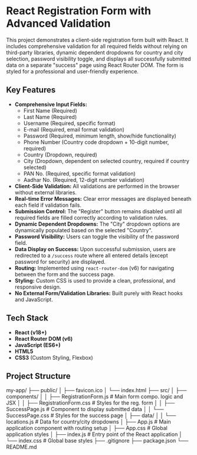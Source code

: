 # React Registration Form with Advanced Validation

This project demonstrates a client-side registration form built with React. It includes comprehensive validation for all required fields without relying on third-party libraries, dynamic dependent dropdowns for country and city selection, password visibility toggle, and displays all successfully submitted data on a separate "success" page using React Router DOM. The form is styled for a professional and user-friendly experience.

## Key Features

*   **Comprehensive Input Fields:**
    *   First Name (Required)
    *   Last Name (Required)
    *   Username (Required, specific format)
    *   E-mail (Required, email format validation)
    *   Password (Required, minimum length, show/hide functionality)
    *   Phone Number (Country code dropdown + 10-digit number, required)
    *   Country (Dropdown, required)
    *   City (Dropdown, dependent on selected country, required if country selected)
    *   PAN No. (Required, specific format validation)
    *   Aadhar No. (Required, 12-digit number validation)
*   **Client-Side Validation:** All validations are performed in the browser without external libraries.
*   **Real-time Error Messages:** Clear error messages are displayed beneath each field if validation fails.
*   **Submission Control:** The "Register" button remains disabled until all required fields are filled correctly according to validation rules.
*   **Dynamic Dependent Dropdowns:** The "City" dropdown options are dynamically populated based on the selected "Country".
*   **Password Visibility:** Users can toggle the visibility of the password field.
*   **Data Display on Success:** Upon successful submission, users are redirected to a `/success` route where all entered details (except password for security) are displayed.
*   **Routing:** Implemented using `react-router-dom` (v6) for navigating between the form and the success page.
*   **Styling:** Custom CSS is used to provide a clean, professional, and responsive design.
*   **No External Form/Validation Libraries:** Built purely with React hooks and JavaScript.

## Tech Stack

*   **React (v18+)**
*   **React Router DOM (v6)**
*   **JavaScript (ES6+)**
*   **HTML5**
*   **CSS3** (Custom Styling, Flexbox)

## Project Structure
my-app/
├── public/
│ ├── favicon.ico
│ └── index.html
├── src/
│ ├── components/
│ │ ├── RegistrationForm.js # Main form compo. logic and JSX
│ │ ├── RegistrationForm.css # Styles for the reg. form
│ │ ├── SuccessPage.js # Component to display submitted data
│ │ └── SuccessPage.css # Styles for the success page
│ ├── data/
│ │ └── locations.js # Data for country/city dropdowns 
│ ├── App.js # Main application component with routing setup
│ ├── App.css # Global application styles
│ ├── index.js # Entry point of the React application
│ └── index.css # Global base styles
├── .gitignore
├── package.json
└── README.md